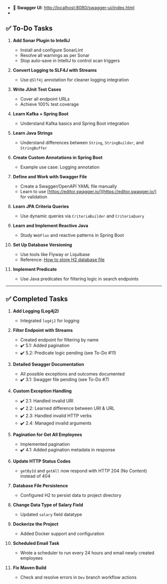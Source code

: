 - 🔗 **Swagger UI**: [http://localhost:8080/swagger-ui/index.html](http://localhost:8080/swagger-ui/index.html)
- 
## ✅ To-Do Tasks

1. **Add Sonar Plugin to IntelliJ**

   * Install and configure SonarLint
   * Resolve all warnings as per Sonar
   * Stop auto-save in IntelliJ to control scan triggers

2. **Convert Logging to SLF4J with Streams**

   * Use `@Slf4j` annotation for cleaner logging integration

3. **Write JUnit Test Cases**

   * Cover all endpoint URLs
   * Achieve 100% test coverage

4. **Learn Kafka + Spring Boot**

   * Understand Kafka basics and Spring Boot integration

5. **Learn Java Strings**

   * Understand differences between `String`, `StringBuilder`, and `StringBuffer`

6. **Create Custom Annotations in Spring Boot**

   * Example use case: Logging annotation

7. **Define and Work with Swagger File**

   * Create a Swagger/OpenAPI YAML file manually
   * Learn to use [https://editor.swagger.io/](https://editor.swagger.io/) for validation

8. **Learn JPA Criteria Queries**

   * Use dynamic queries via `CriteriaBuilder` and `CriteriaQuery`

9. **Learn and Implement Reactive Java**

   * Study `WebFlux` and reactive patterns in Spring Boot

10. **Set Up Database Versioning**

    * Use tools like Flyway or Liquibase
    * Reference: [How to store H2 database file](https://stackoverflow.com/questions/43470295/how-to-store-h2-database-file-into-project-directory)

11. **Implement Predicate**

    * Use Java predicates for filtering logic in search endpoints

---

## ✅ Completed Tasks

1. **Add Logging (Log4j2)**

    * Integrated `log4j2` for logging

2. **Filter Endpoint with Streams**

    * Created endpoint for filtering by name
    * ✔️ 5.1: Added pagination
    * ✔️ 5.2: Predicate logic pending (see To-Do #11)

3. **Detailed Swagger Documentation**

    * All possible exceptions and outcomes documented
    * ✔️ 3.1: Swagger file pending (see To-Do #7)

4. **Custom Exception Handling**

    * ✔️ 2.1: Handled invalid URI
    * ✔️ 2.2: Learned difference between URI & URL
    * ✔️ 2.3: Handled invalid HTTP verbs
    * ✔️ 2.4: Managed invalid arguments

5. **Pagination for Get All Employees**

    * Implemented pagination
    * ✔️ 4.1: Added pagination metadata in response

6. **Update HTTP Status Codes**

    * `getById` and `getAll` now respond with HTTP 204 (No Content) instead of 404

7. **Database File Persistence**

    * Configured H2 to persist data to project directory

8. **Change Data Type of Salary Field**

    * Updated `salary` field datatype

9. **Dockerize the Project**

    * Added Docker support and configuration

10. **Scheduled Email Task**

    * Wrote a scheduler to run every 24 hours and email newly created employees

11. **Fix Maven Build**

    * Check and resolve errors in `Dev` branch workflow actions


